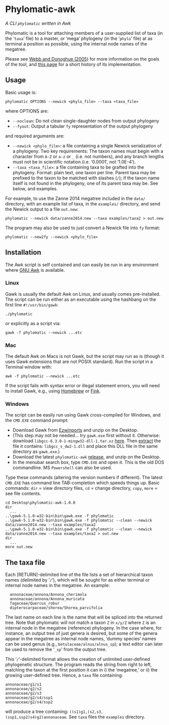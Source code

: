 # Phylomatic-awk

_A CLI `phylomatic` written in Awk_

Phylomatic is a tool for attaching members of a user-supplied list of
taxa (in the ‘`taxa`’ file) to a master, or ‘mega’ phylogeny (in the
‘`phylo`’ file) at as terminal a position as possible, using the
internal node names of the megatree.  

Please see
[Webb and Donoghue (2005)](http://camwebb.info/files/pubs/webb2005_men.pdf)
for more information on the goals of the tool, and
[this page](https://camwebb.info/doc/phylomatic.html) for a short
history of its implementation.

## Usage

Basic usage is:

    phylomatic OPTIONS --newick <phylo_file> --taxa <taxa_file>

where OPTIONS are:

 * `--noclean`: Do not clean single-daughter nodes from output phylogeny
 * `--fyout`: Output a tabular `fy` representation of the output phylogeny

and required arguments are:

 * `--newick <phylo_file>`: a file containing a single Newick
     serialization of a phylogeny. Two key requirements: The taxon
     names must begin with a character from `A-Z` or `a-z` or `_`
     (i.e. not numbers), and any branch lengths must not be in
     scientific notation (i.e. ‘0.0001’, not ‘1.0E-4’).
 * `--taxa <taxa_file>`: a file containing taxa to be grafted into the
     phylogeny. Format: plain text, one taxon per line. Parent taxa
     may be prefixed to the taxon to be matched with slashes (`/`); if
     the taxon name itself is not found in the phylogeny, one of its
     parent taxa may be. See below, and examples.

For example, to use the Zanne 2014 megatree included in the `data/`
directory, with an example list of taxa, in the `examples/` directory,
and send the Newick output to a file `out.new`:

    phylomatic --newick data/zanne2014.new --taxa examples/taxa2 > out.new

The program may also be used to just convert a Newick file into `fy`
format:

    phylomatic --new2fy --newick <phylo_file>

## Installation

The Awk script is self contained and can easily be run in any
environment where [GNU Awk](https://www.gnu.org/software/gawk/) is
available.

### Linux

Gawk is usually the default Awk on Linux, and usually comes
pre-installed.  The script can be run either as an executable using
the hashbang on the first line `#!/usr/bin/gawk`:

    ./phylomatic

or explicitly as a script via: 

    gawk -f phylomatic --newick ...etc

### Mac

The default Awk on Macs is not Gawk, but the script may run as is
(though it uses Gawk extensions that are not POSIX standard). Run the
script in a Terminal window with:

    awk -f phylomatic --newick ...etc

If the script fails with syntax error or illegal statement errors, you
will need to install Gawk, e.g., using [Homebrew](https://brew.sh/) or
[Fink](https://www.finkproject.org/).

### Windows

The script can be easily run using Gawk cross-compiled for Windows,
and the `CMD.EXE` command prompt:

 * Download Gawk from
   [Ezwinports](https://sourceforge.net/projects/ezwinports/files/) and unzip
   on the Desktop.
 * (This step may not be needed... try `gawk.exe` first without
   it. Otherwise: download `libgcc-6.3.0-1-mingw32-dll-1.tar.xz`
   [here](https://sourceforge.net/projects/mingw/files/MinGW/Base/gcc/Version6/gcc-6.3.0/libgcc-6.3.0-1-mingw32-dll-1.tar.xz/download). Then [extract](https://tukaani.org/xz/)
   the file it contains: `libgcc_s_dw2-1.dll` and place this DLL file
   in the same directory as `gawk.exe`.)
 * Download the latest `phylomatic-awk` [release](https://github.com/camwebb/phylomatic-awk/releases/), and unzip on the Desktop.
 * In the menubar search box, type `CMD.EXE` and open it. This is the old
   DOS commandline. MS `Powershell` can also be used.

Type these commands (altering the version numbers if different). The
latest `CMD.EXE` has command line TAB-completion which speeds things
up. Basic commands: `dir` = view directory files, `cd` = change
directory, `copy`, `more` = see file contents.

    cd Desktop\phylomatic-awk-1.0.0
    dir
      ...
    ..\gawk-5.1.0-w32-bin\bin\gawk.exe -f phylomatic
    ..\gawk-5.1.0-w32-bin\bin\gawk.exe -f phylomatic --clean --newick data/zanne2014.new --taxa examples/taxa2
    ..\gawk-5.1.0-w32-bin\bin\gawk.exe -f phylomatic --clean --newick data/zanne2014.new --taxa examples/taxa2 > out.new
    dir
      ...
    more out.new

## The taxa file

Each [RETURN]-delimited line of the file lists a set of hierarchical
taxon names (delimited by ‘`/`’), which will be sought for as either
terminal or internal node names in the megatree. An example:

      annonaceae/annona/Annona_cherimola
      annonaceae/annona/Annona_muricata
      fagaceae/Quercus_robur
      dipterocarpaceae/shorea/Shorea_parvifolia

The last name on each line is the name that will be spliced into the
returned tree. Note that phylomatic will not match a taxon `Z` in
`x/y/Z` where `Z` is an internal node in the megatree (reference)
phylogeny. In the case where, for instance, an output tree of just
genera is desired, but some of the genera appear in the megatree as
internal node names, ‘dummy species’ names can be used genus (e.g.,
`betulaceae/alnus/alnus_sp`); a text editor can later be used to
remove the ‘`_sp`’ from the output tree.

This ‘`/`’-delimited format allows the creation of unlimited
user-defined phylogenetic structure. The program reads the string from
right to left, matching the taxon at the first position it can in i)
the ‘megatree,’ or ii) the growing user-defined tree. Hence, a `taxa`
file containing:

```
annonaceae/g1/s1
annonaceae/g2/s2
annonaceae/g2/s3
annonaceae/g2/s4/ssp1
annonaceae/g2/s4/ssp2
```

will produce a tree containing:
`((s1)g1,(s2,s3,(ssp1,ssp2)s4)g2)annonaceae`.  See `taxa` files the
`examples` directory.

